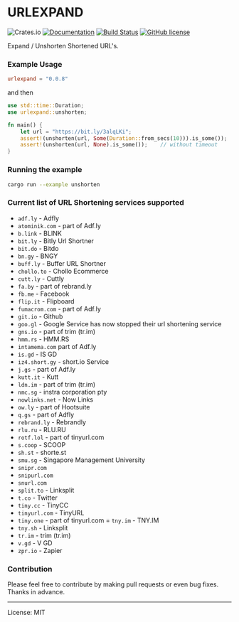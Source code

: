 URLEXPAND
==========
![Crates.io](https://img.shields.io/crates/v/urlexpand)
[![Documentation](https://docs.rs/urlexpand/badge.svg)](https://docs.rs/urlexpand)
[![Build Status](https://travis-ci.com/marirs/urlexpand.svg?branch=main)](https://travis-ci.com/marirs/urlexpand)
[![GitHub license](https://img.shields.io/github/license/marirs/urlexpand)](https://github.com/marirs/urlexpand/blob/main/LICENSE)

Expand / Unshorten Shortened URL's.

### Example Usage

```toml
urlexpand = "0.0.8"
```

and then

```rust
use std::time::Duration;
use urlexpand::unshorten;

fn main() {
    let url = "https://bit.ly/3alqLKi";
    assert!(unshorten(url, Some(Duration::from_secs(10))).is_some());   // with timeout
    assert!(unshorten(url, None).is_some());    // without timeout
}
```

### Running the example

```bash
cargo run --example unshorten
```

### Current list of URL Shortening services supported
- `adf.ly` - Adfly
- `atominik.com` - part of Adf.ly 
- `b.link` - BLINK
- `bit.ly` - Bitly Url Shortner
- `bit.do` - Bitdo
- `bn.gy` - BNGY  
- `buff.ly` - Buffer URL Shortner
- `chollo.to` - Chollo Ecommerce
- `cutt.ly` - Cuttly
- `fa.by` - part of rebrand.ly
- `fb.me` - Facebook  
- `flip.it` - Flipboard  
- `fumacrom.com` - part of Adf.ly  
- `git.io` - Github  
- `goo.gl` - Google Service has now stopped their url shortening service 
- `gns.io` - part of trim (tr.im)
- `hmm.rs` - HMM.RS  
- `intamema.com` part of Adf.ly  
- `is.gd` - IS GD
- `iz4.short.gy` - short.io Service  
- `j.gs` - part of Adf.ly
- `kutt.it` - Kutt
- `ldn.im` - part of trim (tr.im)
- `nmc.sg` - instra corporation pty
- `nowlinks.net` - Now Links  
- `ow.ly` - part of Hootsuite  
- `q.gs` - part of Adfly  
- `rebrand.ly` - Rebrandly
- `rlu.ru` - RLU.RU  
- `rotf.lol` - part of tinyurl.com
- `s.coop` - SCOOP  
- `sh.st` - shorte.st
- `smu.sg` - Singapore Management University  
- `snipr.com`
- `snipurl.com`
- `snurl.com`
- `split.to` - Linksplit  
- `t.co` - Twitter
- `tiny.cc` - TinyCC
- `tinyurl.com` - TinyURL
- `tiny.one` - part of tinyurl.com
= `tny.im` - TNY.IM  
- `tny.sh` - Linksplit  
- `tr.im` - trim (tr.im)
- `v.gd` - V GD  
- `zpr.io` - Zapier

### Contribution

Please feel free to contribute by making pull requests or even bug fixes.  
Thanks in advance.

---
License: MIT